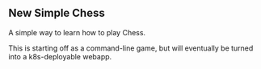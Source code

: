 New Simple Chess
----------------

A simple way to learn how to play Chess.

This is starting off as a command-line game, but will eventually be turned into a k8s-deployable webapp.
